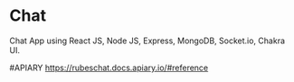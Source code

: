 # Chat
Chat App using React JS, Node JS, Express, MongoDB, Socket.io, Chakra UI.

#APIARY
https://rubeschat.docs.apiary.io/#reference
